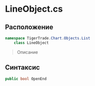 
# LineObject.cs
## Расположение
```csharp
namespace TigerTrade.Chart.Objects.List  
    class LineObject
```

> Описание

## Синтаксис
```csharp
public bool OpenEnd
```
